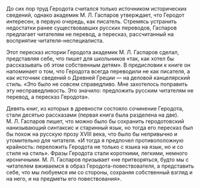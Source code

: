 <!--2023-10-01 11:14:34-->
До сих пор труд Геродота считался только источником исторических сведений, однако академик М. Л. Гаспаров утверждает, что Геродот интересен, в первую очередь, как писатель. Стремясь устранить недостатки ранее существовавших русских переводов, Гаспаров предлагает читателям не перевод, а пересказ, рассчитанный на восприятие читателя-неспециалиста.

Этот пересказ истории Геродота академик М. Л. Гаспаров сделал, представляя себе, что пишет для школьников «так, как хотел бы рассказывать об этом собственным детям». В предисловии к книге он напоминает о том, что Геродота всегда переводили не как писателя, а как источник сведений о Древней Греции — на деловой канцелярский стиль. «Это было не совсем справедливо. Мне захотелось поправить эту несправедливость. Это значило: предложить русским читателям не перевод, а пересказ Геродота».

Девять книг, из которых в древности состояло сочинение Геродота, стали десятью рассказами (первая книга была разделена на две). М. Л. Гаспаров пишет, что можно было бы сохранить геродотовский нанизывающий синтаксис и старинный язык, но тогда его пересказ был бы похож на русскую прозу XVIII века, что было бы непривычно и утомительно для читателя. «И тогда я предпочел противоположную крайность: переложить Геродота не только с языка на язык, но и со стиля на стиль». Фразы Геродота стали короткими, легкими, немного ироничными. М. Л. Гаспаров призывает «не притворяться, будто мы с читателем вживаемся в образ Геродота-повествователя, а представить себе, что мы любуемся им со стороны, сохраняя собственный взгляд и на него, и на предметы его повествования».
